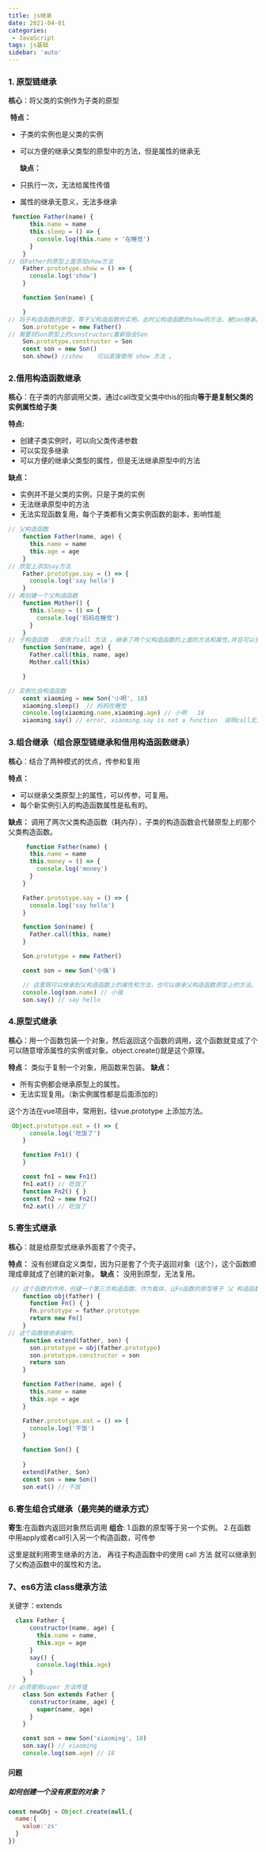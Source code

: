 ```yaml
---
title: js继承
date: 2021-04-01
categories: 
 - JavaScript
tags: js基础
sidebar: 'auto'
---
```



### 1. 原型链继承

**核心**：将父类的实例作为子类的原型

​    **特点：**

- 子类的实例也是父类的实例

- 可以方便的继承父类型的原型中的方法，但是属性的继承无

  **缺点：**

- 只执行一次，无法给属性传值

- 属性的继承无意义，无法多继承

```js
 function Father(name) {
      this.name = name
      this.sleep = () => {
        console.log(this.name + '在睡觉')
      }
    }
// 在Father的原型上面添加show方法
    Father.prototype.show = () => {
      console.log('show')
    }

    function Son(name) {

    }
// 将子构造函数的原型，等于父构造函数的实例，此时父构造函数的show的方法，被Son继承。
    Son.prototype = new Father()
// 需要将Son原型上的constructorc重新指会Son
    Son.prototype.constructor = Son
    const son = new Son()
    son.show() //show    可以直接使用 show 方法 。
```



### 2.借用构造函数继承

**核心**：在子类的内部调用父类，通过call改变父类中this的指向**等于是复制父类的实例属性给子类**

**特点:**

- 创建子类实例时，可以向父类传递参数
- 可以实现多继承
- 可以方便的继承父类型的属性，但是无法继承原型中的方法

**缺点：**

- 实例并不是父类的实例，只是子类的实例
- 无法继承原型中的方法
- 无法实现函数复用，每个子类都有父类实例函数的副本，影响性能

```js
// 父构造函数
	function Father(name, age) {
      this.name = name
      this.age = age
    }
// 原型上添加say方法
    Father.prototype.say = () => {
      console.log('say hello')
    }
// 再创建一个父构造函数
  	function Mother() {
      this.sleep = () => {
        console.log('妈妈在睡觉')
      }
    }
// 子构造函数   使用了call 方法 ，继承了两个父构造函数的上面的方法和属性,并且可以多继承。
    function Son(name, age) {
      Father.call(this, name, age)
      Mother.call(this)

    }

// 实例化自构造函数
    const xiaoming = new Son('小明', 18)
    xiaoming.sleep()  // 妈妈在睡觉
    console.log(xiaoming.name,xiaoming.age) // 小明   18
    xiaoming.say() // error, xiaoming.say is not a function  说明call无法继承到父构造函数原型上面的方法和属性.
```



### 3.组合继承（组合原型链继承和借用构造函数继承）

**核心**：结合了两种模式的优点，传参和复用

**特点：**

- 可以继承父类原型上的属性，可以传参，可复用。
- 每个新实例引入的构造函数属性是私有的。

**缺点：** 调用了两次父类构造函数（耗内存），子类的构造函数会代替原型上的那个父类构造函数。

```js
	 function Father(name) {
      this.name = name
      this.money = () => {
        console.log('money')
      }
    }

    Father.prototype.say = () => {
      console.log('say hello')
    }

    function Son(name) {
      Father.call(this, name)
    }

    Son.prototype = new Father()

    const son = new Son('小强')

    // 这里既可以继承到父构造函数上的属性和方法，也可以继承父构造函数原型上的方法。
    console.log(son.name) // 小强 
	son.say() // say hello

```



### 4.原型式继承

**核心**：用一个函数包装一个对象，然后返回这个函数的调用，这个函数就变成了个可以随意增添属性的实例或对象。object.create()就是这个原理。

**特点：** 类似于复制一个对象，用函数来包装。
**缺点：**

- 所有实例都会继承原型上的属性。
- 无法实现复用。（新实例属性都是后面添加的）



这个方法在vue项目中，常用到，往vue.prototype 上添加方法。

```js
 Object.prototype.eat = () => {
      console.log('吃饭了')
    }

    function Fn1() {
    }

    const fn1 = new Fn1()
    fn1.eat() // 吃饭了
    function Fn2() { }
    const fn2 = new Fn2()
    fn2.eat() // 吃饭了
```



### 5.寄生式继承

**核心**：就是给原型式继承外面套了个壳子。

**特点：** 没有创建自定义类型，因为只是套了个壳子返回对象（这个），这个函数顺理成章就成了创建的新对象。
**缺点：** 没用到原型，无法复用。

```js
 // 这个函数的作用，创建一个第三方构造函数，作为载体，让Fn函数的原型等于 父 构造函数的原型 ， 然后返回Fn的实例。
	function obj(father) {
      function Fn() { }
      Fn.prototype = father.prototype
      return new Fn()
    }
// 这个函数做继承操作。 
    function extend(father, son) {
      son.prototype = obj(father.prototype)
      son.prototype.constructor = son
      return son
    }

    function Father(name, age) {
      this.name = name
      this.age = age
    }

    Father.prototype.eat = () => {
      console.log('干饭')
    }

    function Son() {
     
    }
    extend(Father, Son)
    const son = new Son()
    son.eat() // 干饭
```



### 6.寄生组合式继承（最完美的继承方式）

**寄生**:在函数内返回对象然后调用
**组合**:
1.函数的原型等于另一个实例。
2.在函数中用apply或者call引入另一个构造函数，可传参

这里是就利用寄生继承的方法， 再往子构造函数中的使用 call 方法   就可以继承到了父构造函数中的属性和方法。



### 7、es6方法  class继承方法

关键字：extends

```js
  class Father {
      constructor(name, age) {
        this.name = name,
        this.age = age
      }
      say() {
        console.log(this.age)
      }
    }
// 必须使用super 方法传值
    class Son extends Father {
      constructor(name, age) {
        super(name, age)
      }
    }

    const son = new Son('xiaoming', 18)
    son.say() // xiaoming
	console.log(son.age) // 18
```





#### 问题

##### 如何创建一个没有原型的对象？

```js
const newObj = Object.create(null,{
  name:{
    value:'zs'
  }
})
```